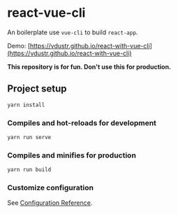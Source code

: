 # react-vue-cli

An boilerplate use `vue-cli` to build `react-app`.

Demo: [https://vdustr.github.io/react-with-vue-cli](https://vdustr.github.io/react-with-vue-cli)

**This repository is for fun. Don't use this for production.**

## Project setup

```bash
yarn install
```

### Compiles and hot-reloads for development

```bash
yarn run serve
```

### Compiles and minifies for production

```bash
yarn run build
```

### Customize configuration

See [Configuration Reference](https://cli.vuejs.org/config/).

